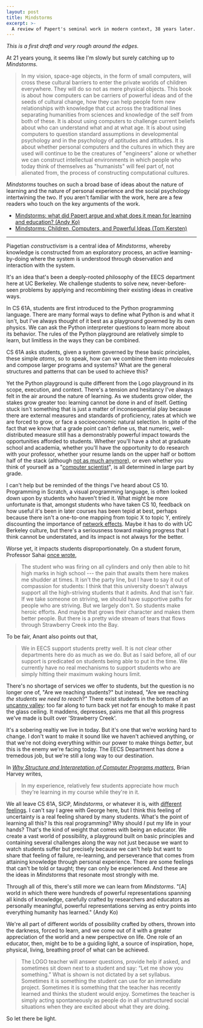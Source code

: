 ```yaml
---
layout: post
title: Mindstorms
excerpt: >-
  A review of Papert's seminal work in modern context, 38 years later.
---
```


*This is a first draft and very rough around the edges.*

At 21 years young, it seems like I'm slowly but surely catching up to
*Mindstorms*.

> In my vision, space-age objects, in the form of small computers, will cross
> these cultural barriers to enter the private worlds of children everywhere.
> They will do so not as mere physical objects. This book is about how
> computers can be carriers of powerful ideas and of the seeds of cultural
> change, how they can help people form new relationships with knowledge that
> cut across the traditional lines separating humanities from sciences and
> knowledge of the self from both of these. It is about using computers to
> challenge current beliefs about who can understand what and at what age. It
> is about using computers to question standard assumptions in developmental
> psychology and in the psychology of aptitudes and attitudes. It is about
> whether personal computers and the cultures in which they are used will
> continue to be the creatures of "engineers" alone or whether we can construct
> intellectual environments in which people who today think of themselves as
> "humanists" will feel part of, not alienated from, the process of
> constructing computational cultures.

*Mindstorms* touches on such a broad base of ideas about the nature of learning
and the nature of personal experience and the social psychology intertwining
the two. If you aren't familiar with the work, here are a few readers who touch
on the key arguments of the work.

* [Mindstorms: what did Papert argue and what does it mean for learning and
  education? (Andy Ko)][andy]
* [Mindstorms: Children, Computers, and Powerful Ideas (Tom Kersten)][tom]

[andy]: https://medium.com/bits-and-behavior/mindstorms-what-did-papert-argue-and-what-does-it-mean-for-learning-and-education-c8324b58aca4
[tom]: https://tomkersten.com/book-reports/mindstorms/

----------

Piagetian *constructivism* is a central idea of *Mindstorms*, whereby knowledge
is constructed from an exploratory process, an active learning-by-doing where
the system is understood through observation and interaction with the system.

It's an idea that's been a deeply-rooted philosophy of the EECS department here
at UC Berkeley. We challenge students to solve new, never-before-seen problems
by applying and recombining their existing ideas in creative ways.

In CS 61A, students are first introduced to the Python programming language.
There are many formal ways to define what Python is and what it isn't, but I've
always thought of it best as a playground governed by its own physics. We can
ask the Python interpreter questions to learn more about its behavior. The
rules of the Python playground are relatively simple to learn, but limitless in
the ways they can be combined.

CS 61A asks students, given a system governed by these basic principles, these
simple *atoms*, so to speak, how can we combine them into *molecules* and
compose larger programs and systems? What are the general structures and
patterns that can be used to achieve this?

Yet the Python playground is quite different from the Logo playground in its
scope, execution, and context. There's a tension and hesitancy I've always felt
in the air around the nature of learning. As we students grow older, the stakes
grow greater too: learning cannot be done in and of itself. Getting stuck isn't
something that is just a matter of inconsequential play because there are
external measures and standards of proficiency, rates at which we are forced to
grow, or face a socioeconomic natural selection. In spite of the fact that we
know that a grade point can't define us, that numeric, well-distributed measure
still has a demonstrably powerful impact towards the opportunities afforded to
students. Whether you'll have a shot at graduate school and academia, whether
you'll have the opportunity to do research with your professor, whether your
resume lands on the upper half or bottom half of the stack (although [not as
much anymore][nace]), or even whether you think of yourself as a "[computer
scientist][lscs]", is all determined in large part by grade.

[nace]: http://www.naceweb.org/about-us/press/2017/the-key-attributes-employers-seek-on-students-resumes/
[lscs]: https://eecs.berkeley.edu/academics/undergraduate/cs-ba

I can't help but be reminded of the things I've heard about CS 10. Programming
in Scratch, a visual programming language, is often looked down upon by
students who haven't tried it. What might be more unfortunate is that, amongst
students who have taken CS 10, feedback on how useful it's been in later
courses has been tepid at best, perhaps because there isn't a one-to-one
mapping from topic X to topic Y, entirely discounting the importance of
[network effects][]. Maybe it has to do with UC Berkeley culture, but there's a
seriousness toward making progress that I think cannot be understated, and its
impact is not always for the better.

[network effects]: http://www.tandfonline.com/doi/abs/10.1076/csed.12.1.141.8211

Worse yet, it impacts students disproportionately. On a student forum,
Professor Sahai [once wrote][sahai],

> The student who was firing on all cylinders and only then able to hit high
> marks in high school --- the pain that awaits them here makes me shudder at
> times. It isn't the party line, but I have to say it out of compassion for
> students: I think that this university doesn't always support all the
> high-striving students that it admits. And that isn't fair. If we take
> someone on striving, we should have supportive paths for people who are
> striving. But we largely don't. So students make heroic efforts. And maybe
> that grows their character and makes them better people. But there is a
> pretty wide stream of tears that flows through Strawberry Creek into the Bay.

To be fair, Anant also points out that,

> We in EECS support students pretty well. It is not clear other departments
> here do as much as we do. But as I said before, all of our support is
> predicated on students being able to put in the time. We currently have no
> real mechanisms to support students who are simply hitting their maximum
> waking hours limit.

[sahai]: https://www.reddit.com/r/berkeley/comments/24x0d9/professor_anant_sahai_as_a_berkeley_undergraduate/chbmywn/

There's no shortage of services we offer to students, but the question is no
longer one of, "Are we reaching students?" but instead, "Are we reaching *the
students we need to reach*?" There exist students in the bottom of an [uncanny
valley][]: too far along to turn back yet not far enough to make it past the
glass ceiling. It maddens, depresses, pains me that all this progress we've
made is built over 'Strawberry Creek'.

[uncanny valley]: http://tvtropes.org/pmwiki/pmwiki.php/Main/UncannyValley

It's a sobering realtiy we live in today. But it's one that we're working hard
to change. I don't want to make it sound like we haven't achieved anything, or
that we're not doing everything within our power to make things *better*, but
this is the enemy we're facing today. The EECS Department has done a tremedous
job, but we're still a long way to our destination.

In [*Why Structure and Interpretation of Computer Programs matters*][sicp],
Brian Harvey writes,

> In my experience, relatively few students appreciate how much they're
> learning in my course while they're in it.

[sicp]: https://people.eecs.berkeley.edu/~bh/sicp.html

We all leave CS 61A, SICP, *Mindstorms*, or whatever it is, with [different
feelings][wangg]. I can't say I agree with George here, but I think this
feeling of uncertainty is a real feeling shared by many students. What's the
point of learning all this?  Is this real programming? Why should *I* put my
life in your hands? That's the kind of weight that comes with being an
educator. We create a vast world of possibility, a playground built on basic
principles and containing several challenges along the way not just because we
want to watch students suffer but precisely because we can't help but want to
share that feeling of failure, re-learning, and perseverance that comes from
attaining knowledge through personal experience. There are some feelings that
can't be told or taught; they can only be experienced. And these are the ideas
in *Mindstorms* that resonate most strongly with me.

[wangg]: https://news.ycombinator.com/item?id=4787137

Through all of this, there's still more we can learn from *Mindstorms*. "[A]
world in which there were hundreds of powerful representations spanning all
kinds of knowledge, carefully crafted by researchers and educators as
personally meaningful, powerful representations serving as entry points into
everything humanity has learned." (Andy Ko)

We're all part of different worlds of possibility crafted by others, thrown
into the darkness, forced to learn, and we come out of it with a greater
appreciation of the world and a new perspective on life. One role of an
educator, then, might be to be a guiding light, a source of inspiration, hope,
physical, living, breathing proof of what can be achieved.

> The LOGO teacher will answer questions, provide help if asked, and sometimes
> sit down next to a student and say: “Let me show you something.” What is
> shown is not dictated by a set syllabus. Sometimes it is something the
> student can use for an immediate project. Sometimes it is something that the
> teacher has recently learned and thinks the student would enjoy. Sometimes
> the teacher is simply acting spontaneously as people do in all unstructured
> social situations when they are excited about what they are doing.

So let there be light.
